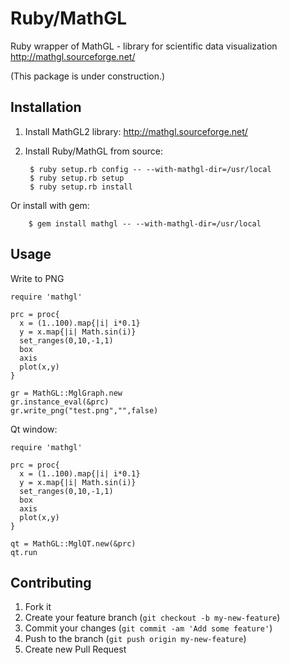 # Ruby/MathGL

Ruby wrapper of MathGL - library for scientific data visualization
http://mathgl.sourceforge.net/

(This package is under construction.)

## Installation

1. Install MathGL2 library: http://mathgl.sourceforge.net/

2. Install Ruby/MathGL from source:

        $ ruby setup.rb config -- --with-mathgl-dir=/usr/local
        $ ruby setup.rb setup
        $ ruby setup.rb install

  Or install with gem:

        $ gem install mathgl -- --with-mathgl-dir=/usr/local

## Usage

Write to PNG

    require 'mathgl'

    prc = proc{
      x = (1..100).map{|i| i*0.1}
      y = x.map{|i| Math.sin(i)}
      set_ranges(0,10,-1,1)
      box
      axis
      plot(x,y)
    }

    gr = MathGL::MglGraph.new
    gr.instance_eval(&prc)
    gr.write_png("test.png","",false)

Qt window:

    require 'mathgl'

    prc = proc{
      x = (1..100).map{|i| i*0.1}
      y = x.map{|i| Math.sin(i)}
      set_ranges(0,10,-1,1)
      box
      axis
      plot(x,y)
    }

    qt = MathGL::MglQT.new(&prc)
    qt.run

## Contributing

1. Fork it
2. Create your feature branch (`git checkout -b my-new-feature`)
3. Commit your changes (`git commit -am 'Add some feature'`)
4. Push to the branch (`git push origin my-new-feature`)
5. Create new Pull Request
